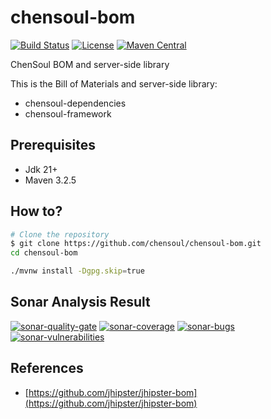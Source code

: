 # chensoul-bom

[![Build Status](https://github.com/chensoul/chensoul-bom/actions/workflows/maven-build.yml/badge.svg)](https://github.com/chensoul/chensoul-bom/workflows/maven-build.yml)
[![License](https://img.shields.io/badge/License-Apache%202.0-blue.svg)](https://opensource.org/licenses/Apache-2.0)
[![Maven Central][maven-image]][maven-url]

ChenSoul BOM and server-side library

This is the Bill of Materials and server-side library:

- chensoul-dependencies
- chensoul-framework


## Prerequisites

- Jdk 21+
- Maven 3.2.5


## How to?

```bash
# Clone the repository
$ git clone https://github.com/chensoul/chensoul-bom.git
cd chensoul-bom

./mvnw install -Dgpg.skip=true
```

## Sonar Analysis Result

[![sonar-quality-gate][sonar-quality-gate]][sonar-url] [![sonar-coverage][sonar-coverage]][sonar-url] [![sonar-bugs][sonar-bugs]][sonar-url] [![sonar-vulnerabilities][sonar-vulnerabilities]][sonar-url]

## References

- [https://github.com/jhipster/jhipster-bom](https://github.com/jhipster/jhipster-bom)


[maven-image]: https://maven-badges.herokuapp.com/maven-central/com.chensoul/chensoul-bom/badge.svg
[maven-url]: https://maven-badges.herokuapp.com/maven-central/com.chensoul/chensoul-bom

[sonar-url]: https://sonarcloud.io/dashboard?id=chensoul-framework
[sonar-quality-gate]: https://sonarcloud.io/api/project_badges/measure?project=chensoul-framework&metric=alert_status
[sonar-coverage]: https://sonarcloud.io/api/project_badges/measure?project=chensoul-framework&metric=coverage
[sonar-bugs]: https://sonarcloud.io/api/project_badges/measure?project=chensoul-framework&metric=bugs
[sonar-vulnerabilities]: https://sonarcloud.io/api/project_badges/measure?project=chensoul-framework&metric=vulnerabilities